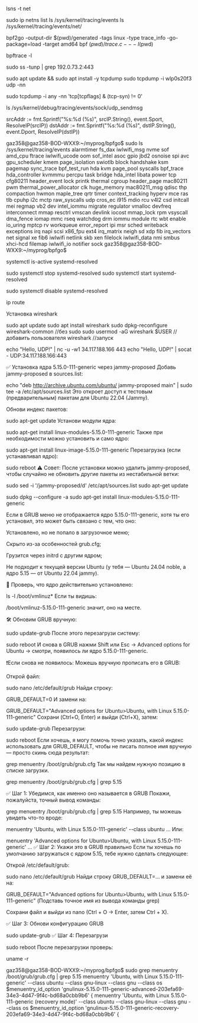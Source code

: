 lsns -t net


sudo ip netns list
ls /sys/kernel/tracing/events
ls /sys/kernel/tracing/events/net/




bpf2go -output-dir $(pwd)/generated -tags linux -type trace_info -go-package=load -target amd64 bpf $(pwd)/trace.c -- -I$(pwd)

bpftrace -l

sudo ss -tunp | grep 192.0.73.2:443


sudo apt update && sudo apt install -y tcpdump
sudo tcpdump -i wlp0s20f3 udp -nn

sudo tcpdump -i any -nn 'tcp[tcpflags] & (tcp-syn) != 0'

ls /sys/kernel/debug/tracing/events/sock/udp_sendmsg


srcAddr := fmt.Sprintf("%s:%d (%s)", srcIP.String(), event.Sport, ResolveIP(srcIP))
dstAddr := fmt.Sprintf("%s:%d (%s)", dstIP.String(), event.Dport, ResolveIP(dstIP))


gaz358@gaz358-BOD-WXX9:~/myprog/bpfgo$ sudo ls /sys/kernel/tracing/events
alarmtimer        fs_dax          iwlwifi_msg    nvme            sof
amd_cpu           ftrace          iwlwifi_ucode  oom             sof_intel
asoc              gpio            jbd2           osnoise         spi
avc               gpu_scheduler   kmem           page_isolation  swiotlb
block             handshake       ksm            pagemap         sync_trace
bpf_test_run      hda             kvm            page_pool       syscalls
bpf_trace         hda_controller  kvmmmu         percpu          task
bridge            hda_intel       libata         power           tcp
cfg80211          header_event    lock           printk          thermal
cgroup            header_page     mac80211       pwm             thermal_power_allocator
clk               huge_memory     mac80211_msg   qdisc           thp
compaction        hwmon           maple_tree     qrtr            timer
context_tracking  hyperv          mce            ras             tlb
cpuhp             i2c             mctp           raw_syscalls    udp
cros_ec           i915            mdio           rcu             v4l2
csd               initcall        mei            regmap          vb2
dev               intel_iommu     migrate        regulator       vmalloc
devfreq           interconnect    mmap           resctrl         vmscan
devlink           iocost          mmap_lock      rpm             vsyscall
dma_fence         iomap           mmc            rseq            watchdog
drm               iommu           module         rtc             wbt
enable            io_uring        mptcp          rv              workqueue
error_report      ipi             msr            sched           writeback
exceptions        irq             napi           scsi            x86_fpu
ext4              irq_matrix      neigh          sd              xdp
fib               irq_vectors     net            signal          xe
fib6              iwlwifi         netlink        skb             xen
filelock          iwlwifi_data    nmi            smbus           xhci-hcd
filemap           iwlwifi_io      notifier       sock
gaz358@gaz358-BOD-WXX9:~/myprog/bpfgo$ 


systemctl is-active systemd-resolved

sudo systemctl stop systemd-resolved
sudo systemctl start systemd-resolved

sudo systemctl disable systemd-resolved

ip route

Установка wireshark

sudo apt update
sudo apt install wireshark
sudo dpkg-reconfigure wireshark-common //без sudo
sudo usermod -aG wireshark $USER //добавить пользователя
wireshark //запуск

echo "Hello, UDP!" | nc -u -w1 34.117.188.166 443
echo "Hello, UDP!" | socat - UDP:34.117.188.166:443



✅ Установка ядра 5.15.0-111-generic через jammy-proposed
Добавь jammy-proposed в sources.list:


echo "deb http://archive.ubuntu.com/ubuntu/ jammy-proposed main" | sudo tee -a /etc/apt/sources.list
Это откроет доступ к тестовым (предварительным) пакетам для Ubuntu 22.04 (Jammy).

Обнови индекс пакетов:


sudo apt-get update
Установи модули ядра:


sudo apt-get install linux-modules-5.15.0-111-generic
Также при необходимости можно установить и само ядро:


sudo apt-get install linux-image-5.15.0-111-generic
Перезагрузка (если устанавливал ядро):


sudo reboot
⚠️ Совет:
После установки можно удалить jammy-proposed, чтобы случайно не обновить другие пакеты из нестабильной ветки:

sudo sed -i '/jammy-proposed/d' /etc/apt/sources.list
sudo apt-get update



 sudo dpkg --configure -a
sudo apt-get install linux-modules-5.15.0-111-generic





Если в GRUB меню не отображается ядро 5.15.0-111-generic, хотя ты его установил, это может быть связано с тем, что оно:

Установлено, но не попало в загрузочное меню;

Скрыто из-за особенностей grub.cfg;

Грузится через initrd с другим ядром;

Не подходит к текущей версии Ubuntu (у тебя — Ubuntu 24.04 noble, а ядро 5.15 — от Ubuntu 22.04 jammy).

🚀 Проверь, что ядро действительно установлено:

ls -l /boot/vmlinuz*
Если ты видишь:


/boot/vmlinuz-5.15.0-111-generic
значит, оно на месте.

🛠 Обновим GRUB вручную:

sudo update-grub
После этого перезагрузи систему:


sudo reboot
И снова в GRUB нажми Shift или Esc → Advanced options for Ubuntu → смотри, появилось ли ядро 5.15.0-111-generic.

❗️Если снова не появилось:
Можешь вручную прописать его в GRUB:

Открой файл:


sudo nano /etc/default/grub
Найди строку:


GRUB_DEFAULT=0
И замени на:

GRUB_DEFAULT="Advanced options for Ubuntu>Ubuntu, with Linux 5.15.0-111-generic"
Сохрани (Ctrl+O, Enter) и выйди (Ctrl+X), затем:


sudo update-grub
Перезагрузи:


sudo reboot
Если хочешь, я могу помочь точно указать, какой индекс использовать для GRUB_DEFAULT, чтобы не писать полное имя вручную — просто скинь сюда результат:


grep menuentry /boot/grub/grub.cfg
Так мы найдем нужную позицию в списке загрузки.

grep menuentry /boot/grub/grub.cfg | grep 5.15


✅ Шаг 1: Убедимся, как именно оно называется в GRUB
Покажи, пожалуйста, точный вывод команды:


grep menuentry /boot/grub/grub.cfg | grep 5.15
Например, ты можешь увидеть что-то вроде:


menuentry 'Ubuntu, with Linux 5.15.0-111-generic' --class ubuntu ...
Или:


menuentry 'Advanced options for Ubuntu>Ubuntu, with Linux 5.15.0-111-generic' ...
✅ Шаг 2: Укажи это в GRUB правильно
Если ты хочешь по умолчанию загружаться с ядром 5.15, тебе нужно сделать следующее:

Открой /etc/default/grub:


sudo nano /etc/default/grub
Найди строку GRUB_DEFAULT=... и замени её на:


GRUB_DEFAULT="Advanced options for Ubuntu>Ubuntu, with Linux 5.15.0-111-generic"
(Подставь точное имя из вывода команды grep)

Сохрани файл и выйди из nano (Ctrl + O → Enter, затем Ctrl + X).

✅ Шаг 3: Обнови конфигурацию GRUB

sudo update-grub
✅ Шаг 4: Перезагрузи

sudo reboot
После перезагрузки проверь:


uname -r


gaz358@gaz358-BOD-WXX9:~/myprog/bpfgo$ sudo grep menuentry /boot/grub/grub.cfg | grep 5.15
        menuentry 'Ubuntu, with Linux 5.15.0-111-generic' --class ubuntu --class gnu-linux --class gnu --class os $menuentry_id_option 'gnulinux-5.15.0-111-generic-advanced-203efa69-34e3-4d47-9f4c-bd68a0cbb9b6' {
        menuentry 'Ubuntu, with Linux 5.15.0-111-generic (recovery mode)' --class ubuntu --class gnu-linux --class gnu --class os $menuentry_id_option 'gnulinux-5.15.0-111-generic-recovery-203efa69-34e3-4d47-9f4c-bd68a0cbb9b6' {












